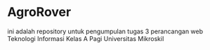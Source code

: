 # AgroRover
ini adalah repository untuk pengumpulan tugas 3 perancangan web
Teknologi Informasi
Kelas A
Pagi
Universitas Mikroskil
